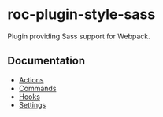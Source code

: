 # roc-plugin-style-sass
Plugin providing Sass support for Webpack.

## Documentation
- [Actions](/packages/roc-plugin-style-sass/docs/Actions.md)
- [Commands](/packages/roc-plugin-style-sass/docs/Commands.md)
- [Hooks](/packages/roc-plugin-style-sass/docs/Hooks.md)
- [Settings](/packages/roc-plugin-style-sass/docs/Settings.md)
